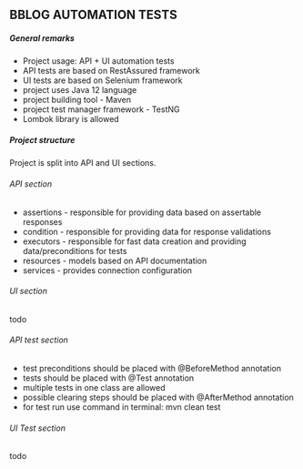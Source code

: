 **BBLOG AUTOMATION TESTS**
---

##### General remarks
* Project usage: API + UI automation tests
* API tests are based on RestAssured framework
* UI tests are based on Selenium framework
* project uses Java 12 language
* project building tool - Maven
* project test manager framework - TestNG
* Lombok library is allowed

##### Project structure
Project is split into API and UI sections.

###### API section
* assertions - responsible for providing data based on assertable responses
* condition - responsible for providing data for response validations
* executors - responsible for fast data creation and providing data/preconditions for tests 
* resources - models based on API documentation
* services - provides connection configuration

###### UI section
todo

###### API test section
* test preconditions should be placed with @BeforeMethod annotation
* tests should be placed with @Test annotation
* multiple tests in one class are allowed
* possible clearing steps should be placed with @AfterMethod annotation
* for test run use command in terminal: mvn clean test

###### UI Test section
todo





